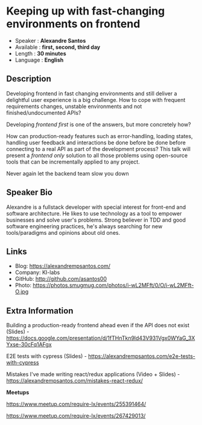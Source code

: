 Keeping up with fast-changing environments on frontend
=================================================

* Speaker   : **Alexandre Santos**
* Available : **first, second, third day**
* Length    : **30 minutes**
* Language  : **English**

Description
-----------

Developing frontend in fast changing environments and still deliver a delightful user experience is a big challenge. How to cope with frequent requirements changes, unstable environments and not finished/undocumented APIs?

Developing *frontend first* is one of the answers, but more concretely how?

How can production-ready features such as error-handling, loading states, handling user feedback and interactions be done before be done before connecting to a real API as part of the development process?
This talk will present a *frontend only* solution to all those problems using open-source tools that can be incrementally applied to any project.

Never again let the backend team slow you down

Speaker Bio
-----------

Alexandre is a fullstack developer with special interest for front-end and software architecture. He likes to use technology as a tool to empower businesses and solve user's problems.
Strong believer in TDD and good software engineering practices, he's always searching for new tools/paradigms and opinions about old ones.

Links
-----

* Blog: https://alexandrempsantos.com/
* Company: KI-labs
* GitHub: http://github.com/asantos00
* Photo: https://photos.smugmug.com/photos/i-wL2MFft/0/O/i-wL2MFft-O.jpg

Extra Information
-----------------

Building a production-ready frontend ahead even if the API does not exist (Slides) - https://docs.google.com/presentation/d/1fTHnTkn9ld43V931Vgx0WYaG_3XYxse-30cFq1AFgx

E2E tests with cypress (Slides) - https://alexandrempsantos.com/e2e-tests-with-cypress

Mistakes I've made writing react/redux applications (Video + Slides) - https://alexandrempsantos.com/mistakes-react-redux/

**Meetups**

https://www.meetup.com/require-lx/events/255391464/

https://www.meetup.com/require-lx/events/267429013/
